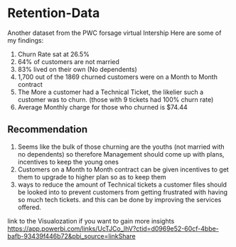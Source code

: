 # Retention-Data

Another dataset from the PWC forsage virtual Intership
Here are some of my findings:
1. Churn Rate sat at 26.5%
2. 64% of customers are not married
3. 83% lived on their own (No dependents)
4. 1,700 out of the 1869 churned customers were on a Month to Month contract
5. The More a customer had a Technical Ticket, the likelier such a customer was to churn. (those with 9 tickets had 100% churn rate)
6. Average Monthly charge for those who churned is $74.44

## Recommendation
1. Seems like the bulk of those churning are the youths (not married with no dependents) so therefore Management should come up with plans, incentives to keep the young ones
2. Customers on a Month to Month contract can be given incentives to get them to upgrade to higher plan so as to keep them
3. ways to reduce the amount of Technical tickets a customer files should be looked into to prevent customers from getting frustrated with having so much tech tickets. and this can be done by improving the services offered.

link to the Visualozation if you want to gain more insights
https://app.powerbi.com/links/UcTJCo_lhV?ctid=d0969e52-60cf-4bbe-bafb-93439f446b72&pbi_source=linkShare
